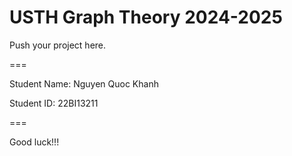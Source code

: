 # USTH Graph Theory 2024-2025

Push your project here.

===

Student Name: Nguyen Quoc Khanh

Student ID: 22BI13211

===

Good luck!!!

